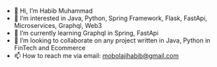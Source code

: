 - 👋 Hi, I’m Habib Muhammad
- 👀 I’m interested in Java, Python, Spring Framework, Flask, FastApi, Microservices, Graphql, Web3
- 🌱 I’m currently learning Graphql in Spring, FastApi
- 💞️ I’m looking to collaborate on any project written in Java, Python in FinTech and Ecommerce
- 📫 How to reach me via email: mobolajihabib@gmail.com

<!---
bjboss007/bjboss007 is a ✨ special ✨ repository because its `README.md` (this file) appears on your GitHub profile.
You can click the Preview link to take a look at your changes.
--->
